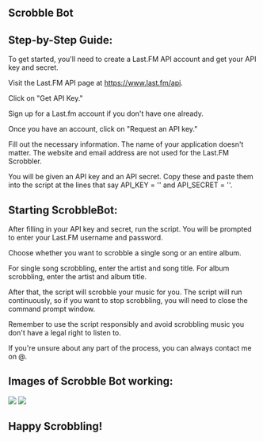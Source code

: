 ## Scrobble Bot

## Step-by-Step Guide:

  To get started, you'll need to create a Last.FM API account and get your API key and secret.
  
  Visit the Last.FM API page at https://www.last.fm/api.

  Click on "Get API Key."
  
  Sign up for a Last.fm account if you don't have one already.
  
  Once you have an account, click on "Request an API key."
  
  Fill out the necessary information. The name of your application doesn't matter. The website and email address are not used for the Last.FM Scrobbler.
  
  You will be given an API key and an API secret. Copy these and paste them into the script at the lines that say API_KEY = '' and API_SECRET = ''.

## Starting ScrobbleBot:

 After filling in your API key and secret, run the script. You will be prompted to enter your Last.FM username and password.

 Choose whether you want to scrobble a single song or an entire album.

 For single song scrobbling, enter the artist and song title. For album scrobbling, enter the artist and album title.
 
 After that, the script will scrobble your music for you. The script will run continuously, so if you want to stop scrobbling, you will need to close the command prompt window.
 
 Remember to use the script responsibly and avoid scrobbling music you don't have a legal right to listen to.

 If you're unsure about any part of the process, you can always contact me on @.

## Images of Scrobble Bot working:

<img src="https://cdn.discordapp.com/attachments/1113994866330980442/1187875264630370431/image.png"/>

<img src="https://cdn.discordapp.com/attachments/1113994866330980442/1187878698528022678/image.png"/>

## Happy Scrobbling!
